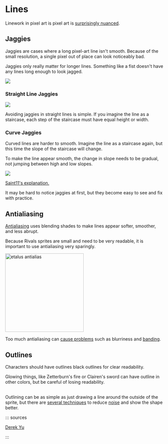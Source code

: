 # Lines

Linework in pixel art is pixel art is [surprisingly nuanced](https://saint11.org/img/pixel-tutorials/Fundamentals2.gif).

## Jaggies

Jaggies are cases where a long pixel-art line isn't smooth. Because of the small resolution, a single pixel out of place
can look noticeably bad.

Jaggies only really matter for longer lines. Something like a fist doesn't have any lines long enough to look jagged.

![](https://i.imgur.com/S2dbRxm.gif)

### Straight Line Jaggies

![](http://www.derekyu.com/images/extras/straight_jag.gif)

Avoiding jaggies in straight lines is simple. If you imagine the line as a staircase, each step of the staircase must
have equal height or width.

### Curve Jaggies

Curved lines are harder to smooth. Imagine the line as a staircase again, but this time the slope of the staircase will
change.

To make the line appear smooth, the change in slope needs to be gradual, not jumping between high and low slopes.

![](https://saint11.org/img/articles/2/jaggies_fix.png)

[Saint11's explanation.](https://saint11.org/pixel_art_articles/article2/#step-3-fix-jaggies-and-add-detail:~:text=Imagine%20that%20the%20border%20or%20line,of%20pixels%20in%20each%20step.%20We)

It may be hard to notice jaggies at first, but they become easy to see and fix with practice.

## Antialiasing

[Antialiasing](https://saint11.org/pixel_art_articles/article5/) uses blending shades to make lines appear softer,
smoother, and less abrupt.

Because Rivals sprites are small and need to be very readable, it is important to use antialiasing very sparingly.

<img src="https://i.gyazo.com/d791cb98ab72a26030e40296b5fc83f0.png" height=250 alt="etalus antialias">

Too much antialiasing
can [cause problems](http://pixeljoint.com/forum/forum_posts.asp?TID=11299&PID=139318#PD:~:text=Bad%20AA%3A)
such as blurriness and [banding](shading.md#banding).

## Outlines

Characters should have outlines black outlines for clear readability.

Glowing things, like Zetterburn's fire or  Clairen's sword can have outline in other colors, but be careful of losing
readability.

\
Outlining can be as simple as just drawing a line around the outside of the sprite, but there
are [several techniques](https://youtu.be/gW1G_FLsuEs?t=377) to reduce [noise](simplification.md#noise) and show
the shape better.

::: sources

[Derek Yu](http://www.derekyu.com/)

:::